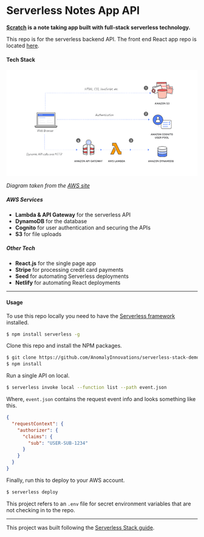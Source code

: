 # Serverless Notes App API

__[Scratch](https://ligerx-serverless-notes-app.netlify.com/) is a note taking app built with full-stack serverless technology.__

This repo is for the serverless backend API. The front end React app repo is located [here](https://github.com/Ligerx/serverless-stack-client).

#### Tech Stack

![Serverless Diagram](./serverless-diagram.png)

_Diagram taken from the [AWS site](https://aws.amazon.com/getting-started/projects/build-serverless-web-app-lambda-apigateway-s3-dynamodb-cognito/)_

##### AWS Services
- __Lambda & API Gateway__ for the serverless API
- __DynamoDB__ for the database
- __Cognito__ for user authentication and securing the APIs
- __S3__ for file uploads

##### Other Tech
- __React.js__ for the single page app
- __Stripe__ for processing credit card payments
- __Seed__ for automating Serverless deployments
- __Netlify__ for automating React deployments

---

#### Usage

To use this repo locally you need to have the [Serverless framework](https://serverless.com) installed.

``` bash
$ npm install serverless -g
```

Clone this repo and install the NPM packages.

``` bash
$ git clone https://github.com/AnomalyInnovations/serverless-stack-demo-api
$ npm install
```

Run a single API on local.

``` bash
$ serverless invoke local --function list --path event.json
```

Where, `event.json` contains the request event info and looks something like this.

``` json
{
  "requestContext": {
    "authorizer": {
      "claims": {
        "sub": "USER-SUB-1234"
      }
    }
  }
}
```

Finally, run this to deploy to your AWS account.

``` bash
$ serverless deploy
```

This project refers to an `.env` file for secret environment variables that are not checking in to the repo.

---

This project was built following the [Serverless Stack guide](https://serverless-stack.com/).
